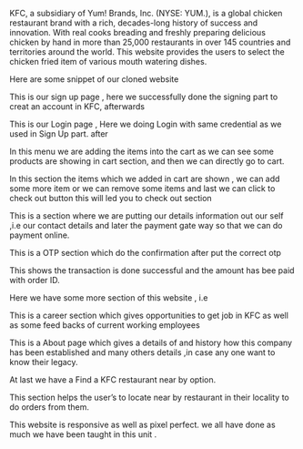 KFC, a subsidiary of Yum! Brands, Inc. (NYSE: YUM.), is a global chicken restaurant brand with a rich, decades-long history of success and innovation. With real cooks breading and freshly preparing delicious chicken by hand in more than 25,000 restaurants in over 145 countries and territories around the world. This website provides the users to select the chicken fried item of various mouth watering dishes.

Here are some snippet of our cloned website


This is our sign up page , here we successfully done the signing part to creat an account in KFC, afterwards


This is our Login page , Here we doing Login with same credential as we used in Sign Up part. after


In this menu we are adding the items into the cart as we can see some products are showing in cart section, and then we can directly go to cart.


In this section the items which we added in cart are shown , we can add some more item or we can remove some items and last we can click to check out button this will led you to check out section



This is a section where we are putting our details information out our self ,i.e our contact details and later the payment gate way so that we can do payment online.


This is a OTP section which do the confirmation after put the correct otp


This shows the transaction is done successful and the amount has bee paid with order ID.

Here we have some more section of this website , i.e


This is a career section which gives opportunities to get job in KFC as well as some feed backs of current working employees


This is a About page which gives a details of and history how this company has been established and many others details ,in case any one want to know their legacy.

At last we have a Find a KFC restaurant near by option.


This section helps the user’s to locate near by restaurant in their locality to do orders from them.

This website is responsive as well as pixel perfect. we all have done as much we have been taught in this unit .
